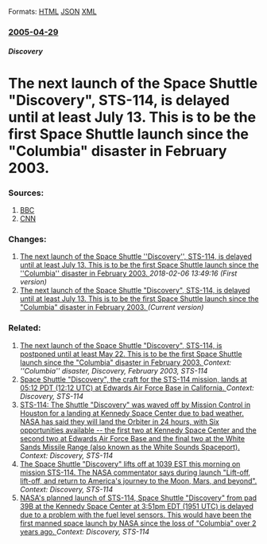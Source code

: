 
Formats: [HTML](/news/2005/04/29/the-next-launch-of-the-space-shuttle-discovery-sts-114-is-delayed-until-at-least-july-13-this-is-to-be-the-first-space-shuttle-launch.html)  [JSON](/news/2005/04/29/the-next-launch-of-the-space-shuttle-discovery-sts-114-is-delayed-until-at-least-july-13-this-is-to-be-the-first-space-shuttle-launch.json)  [XML](/news/2005/04/29/the-next-launch-of-the-space-shuttle-discovery-sts-114-is-delayed-until-at-least-july-13-this-is-to-be-the-first-space-shuttle-launch.xml)  

### [2005-04-29](/news/2005/04/29/index.md)

##### Discovery
#  The next launch of the Space Shuttle "Discovery", STS-114, is delayed until at least July 13. This is to be the first Space Shuttle launch since the "Columbia" disaster in February 2003. 




### Sources:

1. [BBC](http://news.bbc.co.uk/1/hi/sci/tech/4496955.stm)
2. [CNN](http://www.cnn.com/2005/TECH/space/04/29/shuttle.delay/index.html)

### Changes:

1. [ The next launch of the Space Shuttle ''Discovery'', STS-114, is delayed until at least July 13. This is to be the first Space Shuttle launch since the ''Columbia'' disaster in February 2003. ](/news/2005/04/29/the-next-launch-of-the-space-shuttle-discovery-sts-114-is-delayed-until-at-least-july-13-this-is-to-be-the-first-space-shuttle-laun.md) _2018-02-06 13:49:16 (First version)_
1. [ The next launch of the Space Shuttle "Discovery", STS-114, is delayed until at least July 13. This is to be the first Space Shuttle launch since the "Columbia" disaster in February 2003. ](/news/2005/04/29/the-next-launch-of-the-space-shuttle-discovery-sts-114-is-delayed-until-at-least-july-13-this-is-to-be-the-first-space-shuttle-launch.md) _(Current version)_

### Related:

1. [ The next launch of the Space Shuttle "Discovery", STS-114, is postponed until at least May 22. This is to be the first Space Shuttle launch since the "Columbia" disaster in February 2003. ](/news/2005/04/21/the-next-launch-of-the-space-shuttle-discovery-sts-114-is-postponed-until-at-least-may-22-this-is-to-be-the-first-space-shuttle-launch.md) _Context: ''Columbia'' disaster, Discovery, February 2003, STS-114_
2. [ Space Shuttle "Discovery", the craft for the STS-114 mission, lands at 05:12 PDT (12:12 UTC) at Edwards Air Force Base in California. ](/news/2005/08/9/space-shuttle-discovery-the-craft-for-the-sts-114-mission-lands-at-05-12-pdt-12-12-utc-at-edwards-air-force-base-in-california.md) _Context: Discovery, STS-114_
3. [ STS-114: The Shuttle "Discovery" was waved off by Mission Control in Houston for a landing at Kennedy Space Center due to bad weather. NASA has said they will land the Orbiter in 24 hours, with Six opportunities available -- the first two at Kennedy Space Center and the second two at Edwards Air Force Base and the final two at the White Sands Missile Range (also known as the White Sounds Spaceport). ](/news/2005/08/8/sts-114-the-shuttle-discovery-was-waved-off-by-mission-control-in-houston-for-a-landing-at-kennedy-space-center-due-to-bad-weather-nasa.md) _Context: Discovery, STS-114_
4. [ The Space Shuttle "Discovery" lifts off at 1039 EST this morning on mission STS-114. The NASA commentator says during launch "Lift-off, lift-off, and return to America's journey to the Moon, Mars, and beyond". ](/news/2005/07/26/the-space-shuttle-discovery-lifts-off-at-1039-est-this-morning-on-mission-sts-114-the-nasa-commentator-says-during-launch-lift-off-lif.md) _Context: Discovery, STS-114_
5. [ NASA's planned launch of STS-114, Space Shuttle "Discovery" from pad 39B at the Kennedy Space Center at 3:51pm EDT (1951 UTC) is delayed due to a problem with the fuel level sensors. This would have been the first manned space launch by NASA since the loss of "Columbia" over 2 years ago. ](/news/2005/07/13/nasa-s-planned-launch-of-sts-114-space-shuttle-discovery-from-pad-39b-at-the-kennedy-space-center-at-3-51pm-edt-1951-utc-is-delayed-du.md) _Context: Discovery, STS-114_
